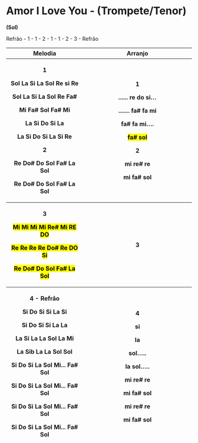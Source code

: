 # Amor I Love You - (Trompete/Tenor)

**(Sol)**

Refrão - 1 - 1 - 2 - 1 - 1 - 2 - 3 - Refrão

<table>
<colgroup>
<col style="width: 41%" />
<col style="width: 58%" />
</colgroup>
<thead>
<tr>
<th><strong>Melodia</strong></th>
<th><strong>Arranjo</strong></th>
</tr>
<tr>
<th><p><strong>1</strong></p>
<p>Sol La Si La Sol Re si Re</p>
<p>Sol La Si La Sol Re Fa#</p>
<p>Mi Fa# Sol Fa# Mi</p>
<p>La Si Do Si La</p>
<p>La Si Do Si La Si Re</p>
<p><strong>2</strong></p>
<p>Re Do# Do Sol Fa# La Sol</p>
<p>Re Do# Do Sol Fa# La Sol</p></th>
<th><p><strong>1</strong></p>
<p>...... re do si…</p>
<p>....... fa# fa mi</p>
<p>fa# fa mi….</p>
<p><mark>fa# sol</mark></p>
<p><strong>2</strong></p>
<p>mi re# re</p>
<p>mi fa# sol</p></th>
</tr>
<tr>
<th><p><strong>3</strong></p>
<p><mark>Mi Mi Mi Mi Re# Mi RE DO</mark></p>
<p><mark>Re Re Re Re Do# Re DO Si</mark></p>
<p><mark>Re Do# Do Sol Fa# La Sol</mark></p></th>
<th><strong>3</strong></th>
</tr>
<tr>
<th><p><strong>4 - Refrão</strong></p>
<p>Si Do Si Si La Si</p>
<p>Si Do Si Si La La</p>
<p>La Si La La Sol La Mi</p>
<p>La Sib La La Sol Sol</p>
<p>Si Do Si La Sol Mi... Fa# Sol</p>
<p>Si Do Si La Sol Mi... Fa# Sol</p>
<p>Si Do Si La Sol Mi... Fa# Sol</p>
<p>Si Do Si La Sol Mi... Fa# Sol</p></th>
<th><p><strong>4</strong></p>
<p>si</p>
<p>la</p>
<p>sol…..</p>
<p>la sol…..</p>
<p>mi re# re</p>
<p>mi fa# sol</p>
<p>mi re# re</p>
<p>mi fa# sol</p></th>
</tr>
</thead>
<tbody>
</tbody>
</table>
